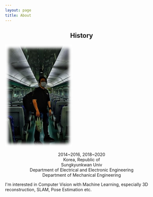```yaml
---
layout: page 
title: About
---
```


<h2><center>History</center></h2>

![img1](https://raw.githubusercontent.com/ReaperMaKNaE/reapermaknae.github.io/main/assets/img/jbi_About.png)

<center>2014~2016, 2018~2020</center>

<center>Korea, Republic of</center>

<center>Sungkyunkwan Univ</center>

<center>Department of Electrical and Electronic Engineering</center>

<center>Department of Mechanical Engineering</center>



I'm interested in Computer Vision with Machine Learning, especially 3D reconstruction, SLAM, Pose Estimation etc.